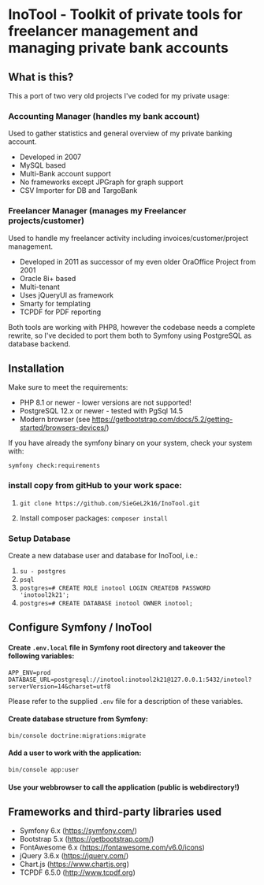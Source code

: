 # InoTool - Toolkit of private tools for freelancer management and managing private bank accounts

## What is this?

This a port of two very old projects I've coded for my private usage:

### Accounting Manager (handles my bank account)

Used to gather statistics and general overview of my private banking account.

- Developed in 2007
- MySQL based
- Multi-Bank account support
- No frameworks except JPGraph for graph support
- CSV Importer for DB and TargoBank

### Freelancer Manager (manages my Freelancer projects/customer)

Used to handle my freelancer activity including invoices/customer/project management.

- Developed in 2011 as successor of my even older OraOffice Project from 2001
- Oracle 8i+ based
- Multi-tenant
- Uses jQueryUI as framework
- Smarty for templating
- TCPDF for PDF reporting

Both tools are working with PHP8, however the codebase needs a complete rewrite,
so I've decided to port them both to Symfony using PostgreSQL as database backend.


## Installation

Make sure to meet the requirements:

- PHP 8.1 or newer - lower versions are not supported!
- PostgreSQL 12.x or newer - tested with PgSql 14.5
- Modern browser (see https://getbootstrap.com/docs/5.2/getting-started/browsers-devices/)

If you have already the symfony binary on your system, check your system with:

`symfony check:requirements`

### install copy from gitHub to your work space:

1. `git clone https://github.com/SieGeL2k16/InoTool.git`

2. Install composer packages:
   `composer install`

### Setup Database

Create a new database user and database for InoTool, i.e.:

1. `su - postgres`
2. `psql`
3. `postgres=# CREATE ROLE inotool LOGIN CREATEDB PASSWORD 'inotool2k21';`
4. `postgres=# CREATE DATABASE inotool OWNER inotool;`

## Configure Symfony / InoTool

#### Create `.env.local` file in Symfony root directory and takeover the following variables:
```
APP_ENV=prod
DATABASE_URL=postgresql://inotool:inotool2k21@127.0.0.1:5432/inotool?serverVersion=14&charset=utf8
```
Please refer to the supplied `.env` file for a description of these variables.

#### Create database structure from Symfony:

`bin/console doctrine:migrations:migrate`

#### Add a user to work with the application:

`bin/console app:user`

####  Use your webbrowser to call the application (public is webdirectory!)


## Frameworks and third-party libraries used

- Symfony 6.x (https://symfony.com/)
- Bootstrap 5.x (https://getbootstrap.com/)
- FontAwesome 6.x (https://fontawesome.com/v6.0/icons)
- jQuery 3.6.x (https://jquery.com/)
- Chart.js (https://www.chartjs.org)
- TCPDF 6.5.0 (http://www.tcpdf.org)
